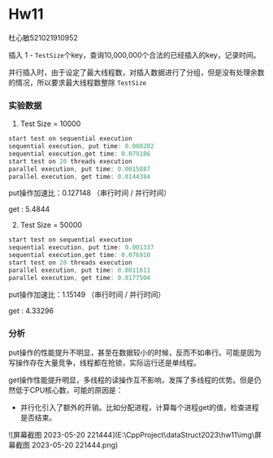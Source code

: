 # Hw11

杜心敏521021910952



插入 1 -  `TestSize`个key，查询10,000,000个合法的已经插入的key，记录时间。

并行插入时，由于设定了最大线程数，对插入数据进行了分组，但是没有处理余数的情况，所以要求最大线程数整除 `TestSize`

### 实验数据

1. Test Size = 10000

```cpp
start test on sequential execution
sequential execution, put time: 0.000202
sequential execution,get time: 0.079186
start test on 20 threads execution
parallel execution, put time: 0.0015887
parallel execution, get time: 0.0144384
```

put操作加速比：0.127148 （串行时间 / 并行时间）

get : 5.4844

2. Test Size = 50000

```cpp
start test on sequential execution
sequential execution, put time: 0.001337
sequential execution,get time: 0.076910
start test on 20 threads execution
parallel execution, put time: 0.0011611
parallel execution, get time: 0.0177504
```

put操作加速比：1.15149 （串行时间 / 并行时间）

get : 4.33296

### 分析

put操作的性能提升不明显，甚至在数据较小的时候，反而不如串行。可能是因为写操作存在大量竞争，线程都在抢锁，实际运行还是单线程。

get操作性能提升明显，多线程的读操作互不影响，发挥了多线程的优势。但是仍然低于CPU核心数，可能的原因是：

* 并行化引入了额外的开销。比如分配进程，计算每个进程get的值，检查进程是否结束。



![屏幕截图 2023-05-20 221444](E:\CppProject\dataStruct2023\hw11\img\屏幕截图 2023-05-20 221444.png)

